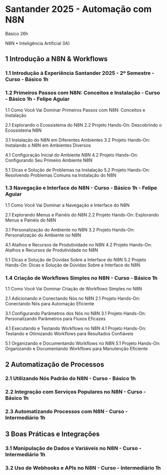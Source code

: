 # Santander 2025 - Automação com N8N

Básico 26h

N8N • Inteligência Artificial (IA)

## 1 Introdução a N8N & Workflows

### 1.1 Introdução à Experiência Santander 2025 - 2º Semestre - Curso - Básico 1h

### 1.2 Primeiros Passos com N8N: Conceitos e Instalação - Curso - Básico 1h - Felipe Aguiar

1.1 Como Você Vai Dominar Primeiros Passos com N8N: Conceitos e Instalação

2.1 Explorando o Ecossistema do N8N
2.2 Projeto Hands-On: Descobrindo o Ecossistema N8N

3.1 Instalação do N8N em Diferentes Ambientes
3.2 Projeto Hands-On: Instalando o N8N em Ambientes Diversos

4.1 Configuração Inicial do Ambiente N8N
4.2 Projeto Hands-On: Configurando Seu Primeiro Ambiente N8N

5.1 Dicas e Solução de Problemas na Instalação
5.2 Projeto Hands-On: Resolvendo Problemas Comuns na Instalação do N8N

### 1.3 Navegação e Interface do N8N - Curso - Básico 1h - Felipe Aguiar

1.1 Como Você Vai Dominar a Navegação e Interface do N8N

2.1 Explorando Menus e Painéis do N8N
2.2 Projeto Hands-On: Explorando Menus e Painéis do N8N

3.1 Personalização do Ambiente no N8N
3.2 Projeto Hands-On: Personalização do Ambiente no N8N

4.1 Atalhos e Recursos de Produtividade no N8N
4.2 Projeto Hands-On: Atalhos e Recursos de Produtividade no N8N

5.1 Dicas e Solução de Dúvidas Sobre a Interface do N8N
5.2 Projeto Hands-On: Dicas e Solução de Dúvidas Sobre a Interface do N8N

### 1.4 Criação de Workflows Simples no N8N - Curso - Básico 1h

1.1 Como Você Vai Dominar Criação de Workflows Simples no N8N

2.1 Adicionando e Conectando Nós no N8N
2.1 Projeto Hands-On: Conectando Nós para Automação Eficiente

3.1 Configurando Parâmetros dos Nós no N8N
3.1 Projeto Hands-On: Personalizando Parâmetros para Fluxos Eficazes

4.1 Executando e Testando Workflows no N8N
4.1 Projeto Hands-On: Testando e Otimizando Workflows para Resultados Confiáveis

5.1 Organizando e Documentando Workflows no N8N
5.1 Projeto Hands-On: Organizando e Documentando Workflows para Manutenção Eficiente

## 2 Automatização de Processos

### 2.1 Utilizando Nós Padrão do N8N - Curso - Básico 1h

### 2.2 Integração com Serviços Populares no N8N - Curso - Básico 1h

### 2.3 Automatizando Processos com N8N - Curso - Intermediário 1h

## 3 Boas Práticas e Integrações

### 3.1 Manipulação de Dados e Variáveis no N8N - Curso - Intermediário 1h

### 3.2 Uso de Webhooks e APIs no N8N - Curso - Intermediário 1h